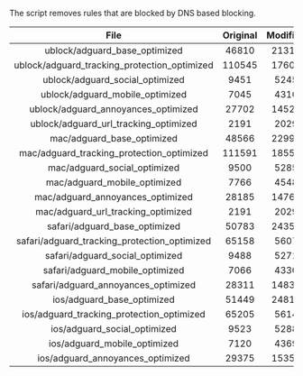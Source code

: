The script removes rules that are blocked by DNS based blocking.


| File | Original | Modified |
|:----:|:-----:|:-----:|
| ublock/adguard_base_optimized | 46810 | 21319 |
| ublock/adguard_tracking_protection_optimized | 110545 | 17604 |
| ublock/adguard_social_optimized | 9451 | 5245 |
| ublock/adguard_mobile_optimized | 7045 | 4310 |
| ublock/adguard_annoyances_optimized | 27702 | 14524 |
| ublock/adguard_url_tracking_optimized | 2191 | 2029 |
| mac/adguard_base_optimized | 48566 | 22998 |
| mac/adguard_tracking_protection_optimized | 111591 | 18553 |
| mac/adguard_social_optimized | 9500 | 5285 |
| mac/adguard_mobile_optimized | 7766 | 4548 |
| mac/adguard_annoyances_optimized | 28185 | 14762 |
| mac/adguard_url_tracking_optimized | 2191 | 2029 |
| safari/adguard_base_optimized | 50783 | 24351 |
| safari/adguard_tracking_protection_optimized | 65158 | 5607 |
| safari/adguard_social_optimized | 9488 | 5271 |
| safari/adguard_mobile_optimized | 7066 | 4330 |
| safari/adguard_annoyances_optimized | 28311 | 14838 |
| ios/adguard_base_optimized | 51449 | 24811 |
| ios/adguard_tracking_protection_optimized | 65205 | 5614 |
| ios/adguard_social_optimized | 9523 | 5288 |
| ios/adguard_mobile_optimized | 7120 | 4369 |
| ios/adguard_annoyances_optimized | 29375 | 15352 |